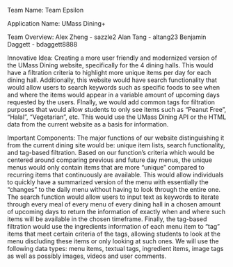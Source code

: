 Team Name: Team Epsilon

Application Name: UMass Dining+

Team Overview: Alex Zheng - sazzle2 Alan Tang - altang23 Benjamin Daggett - bdaggett8888

Innovative Idea: Creating a more user friendly and modernized version of the UMass Dining website, specifically for the 4 dining halls. This would have a filtration criteria to highlight more unique items per day for each dining hall. Additionally, this website would have search functionality that would allow users to search keywords such as specific foods to see when and where the items would appear in a variable amount of upcoming days requested by the users. FInally, we would add common tags for filtration purposes that would allow students to only see items such as “Peanut Free”, “Halal”, “Vegetarian”, etc. This would use the UMass Dining API or the HTML data from the current website as a basis for information.

Important Components: The major functions of our website distinguishing it from the current dining site would be: unique item lists, search functionality, and tag-based filtration. Based on our function’s criteria which would be centered around comparing previous and future day menus, the unique menus would only contain items that are more “unique” compared to recurring items that continuously are available. This would allow individuals to quickly have a summarized version of the menu with essentially the “changes” to the daily menu without having to look through the entire one. The search function would allow users to input text as keywords to iterate through every meal of every menu of every dining hall in a chosen amount of upcoming days to return the information of exactly when and where such items will be available in the chosen timeframe. Finally, the tag-based filtration would use the ingredients information of each menu item to “tag” items that meet certain criteria of the tags, allowing students to look at the menu discluding these items or only looking at such ones. We will use the following data types: menu items, textual tags, ingredient items, image tags as well as possibly images, videos and user comments.
